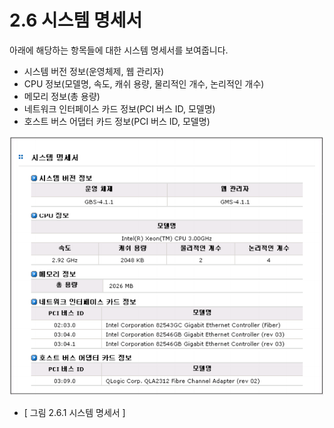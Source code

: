 # 2.6 시스템  명세서

아래에 해당하는 항목들에 대한 시스템 명세서를 보여줍니다.

* 시스템 버전 정보\(운영체제, 웹 관리자\)
* CPU 정보\(모델명, 속도, 캐쉬 용량, 물리적인 개수, 논리적인 개수\)
* 메모리 정보\(총 용량\)
* 네트워크 인터페이스 카드 정보\(PCI 버스 ID, 모델명\)
* 호스트 버스 어댑터 카드 정보\(PCI 버스 ID, 모델명\)

![system\_detail](../.gitbook/assets/system_detail.png)

* \[ 그림 2.6.1  시스템 명세서 \]

